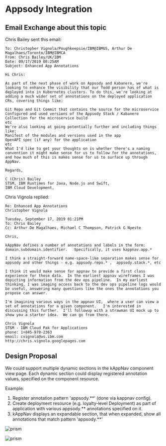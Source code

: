 # Appsody Integration

## Email Exchange about this topic 

Chris Bailey sent this email: 

```
To: Christopher Vignola/Poughkeepsie/IBM@IBMUS, Arthur De Magalhaes/Toronto/IBM@IBMCA
From: Chris Bailey/UK/IBM
Date: 09/17/2019 08:25AM
Subject: Enhanced App Annotations

Hi Chris:
 
As part of the next phase of work on Appsody and Kabanero, we're looking to enhance the visibility that our Todd person has of what is deployed into in Kubernetes clusters. To do this, we're looking at adding a much wider set of annotations on the deployed application CRs, covering things like:
 
Git Repo and Git Commit that contains the source for the microservice
Configured and used versions of the Appsody Stack / Kabanero Collection for the microservice build
etc
We're also looking at going potentially further and including things like:
Manifest of the modules and versions used in the app
OpenAPI spec (if any) for the application
etc
What I'd like to get your thoughts on is whether there's a naming convention it might make sense for us to follow for the annotations, and how much of this is makes sense for us to surface up through AppNav.
 
Regards,

C (Chris) Bailey 
STSM, IBM Runtimes for Java, Node.js and Swift,
IBM Cloud Development,
```

Chris Vignola replied: 

```
Re: Enhanced App Annotations
Christopher Vignola
 	
Tuesday, September 17, 2019 01:21PM
To:	Chris Bailey
Cc:	Arthur De Magalhaes, Michael C Thompson, Patrick G Nyeste

Chris,

kAppNav defines a number of annotations and labels in the form:  domain.subdomain.identifier.   Specifically, it uses kappnav.app.* 

I think a straight-forward name-space-like separation makes sense for appsody and other things - e.g. appsody.repo.* ,  appsody.stack.*, etc 

I think it would make sense for appnav to provide a first class experience for these data.  In the earliest appnav wireframes I was depicting information from the dev ops pipeline.  In my earliest thinking, I was imaging access back to the dev ops pipeline logs would be useful, answering many questions like the ones the annotations you propose can answer.  

I'm imagining various ways in the appnav UI,  where a user can view a set of annotations for a given component.   I'm interested in discussing this further.  I'll followup with a strawman UI mock up to show you a starter idea.  We can go from there. 

Chris Vignola
STSM - IBM Cloud Pak for Applications 
phone: 1+845-978-2363
email: cvignola@us.ibm.com
http://chris.vignola.googlepages.com
```

## Design Proposal

We could support multiple dynamic sections in the kAppNav component view page.  Each dynamic section could display 
registered annotation values, specified on the component resource.  

Example: 

1. Register annotation pattern 'appsody.**' (done via kappnav config).
1. Create deployment resource  (e.g. loyalty-level Deployment) as part of application with various appsody.** annotations specified on it.
1. kAppNav displays an expandable section, that when expanded, show all annotations that match pattern 'appsody.**'

![prism](https://github.com/kappnav/design/blob/master/images/kappnav-ui-comp-ext.1.png)

![prism](https://github.com/kappnav/design/blob/master/images/kappnav-ui-comp-ext.2.png)
